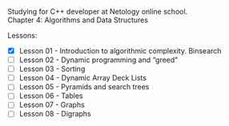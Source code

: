 Studying for C++ developer at Netology online school.\
Chapter 4: Algorithms and Data Structures

Lessons:
- [x] Lesson 01 - Introduction to algorithmic complexity. Binsearch
- [ ] Lesson 02 - Dynamic programming and “greed”
- [ ] Lesson 03 - Sorting
- [ ] Lesson 04 - Dynamic Array Deck Lists
- [ ] Lesson 05 - Pyramids and search trees
- [ ] Lesson 06 - Tables
- [ ] Lesson 07 - Graphs
- [ ] Lesson 08 - Digraphs
